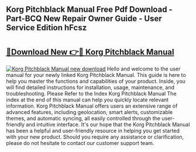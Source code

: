 ## Korg Pitchblack Manual Free Pdf Download - Part-BCQ New Repair Owner Guide - User Service Edition hFcsz

# <h2><a href="http://cf23291.oget.top/?id=Korg+Pitchblack+Manual">🔗Download New 👉🔴 Korg Pitchblack Manual</a></h2>

[![Korg Pitchblack Manual new download](https://i.imgur.com/5g1atiW.png)](http://cf23291.oget.top/?id=Korg+Pitchblack+Manual)
Hello and welcome to the user manual for your newly linked Korg Pitchblack Manual. This guide is here to help you master the functions and capabilities of your product. Inside, you will find detailed instructions for installation, usage, maintenance, and troubleshooting. Please Refer to the Index Korg Pitchblack Manual The index at the end of this manual can help you quickly locate relevant information. Korg Pitchblack Manual offers users an extensive range of advanced features, including geolocation, smart alerts, customizable themes, and automatic syncing, all easily controlled through the user-friendly and intuitive interface. It's our hope that the Korg Pitchblack Manual has been a helpful and user-friendly resource in helping you get started with your new product. Should you require any assistance or clarification, please do not hesitate to contact our customer support team.
